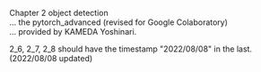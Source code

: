 Chapter 2 object detection  
... the pytorch_advanced (revised for Google Colaboratory)  
... provided by KAMEDA Yoshinari.

2_6, 2_7, 2_8 should have the timestamp "2022/08/08" in the last. (2022/08/08 updated) 

